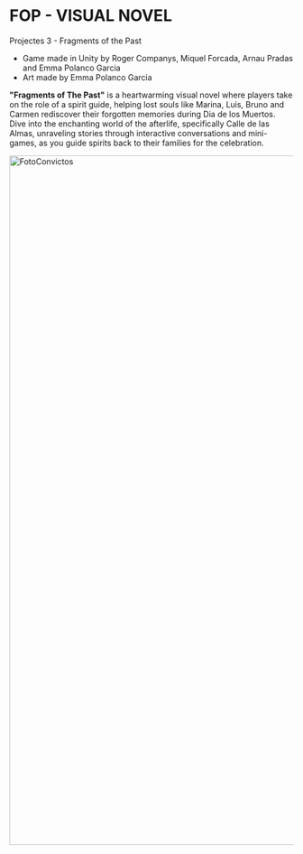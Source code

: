 # FOP - VISUAL NOVEL
Projectes 3 - Fragments of the Past


- Game made in Unity by Roger Companys, Miquel Forcada, Arnau Pradas and Emma Polanco Garcia
- Art made by Emma Polanco Garcia

**"Fragments of The Past"** is a heartwarming visual novel where players take on the role of a spirit guide, helping lost souls like Marina, Luis, Bruno and Carmen rediscover their forgotten memories during Dia de los Muertos.
Dive into the enchanting world of the afterlife, specifically Calle de las Almas, unraveling stories through interactive conversations and mini-games, as you guide spirits back to their families for the celebration.

<img width="1222" alt="FotoConvictos" src="https://github.com/EmmaENTI/XibhentgfSfXkiXbgtXionxcjt3/assets/99646207/289227f2-c110-4688-8e51-b0f1bff5d176">
